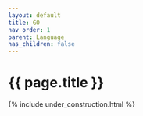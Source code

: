 ```yaml
---
layout: default
title: GO
nav_order: 1
parent: Language
has_children: false
---
```


{{ page.title }}
======================

{% include under_construction.html %}

<br>

<br>